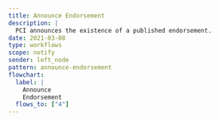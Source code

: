 ```yaml
---
title: Announce Endorsement
description: |
  PCI announces the existence of a published endorsement.
date: 2021-03-08
type: workflows
scope: notify
sender: left_node
pattern: announce-endorsement
flowchart:
  label: |
    Announce
    Endorsement
  flows_to: ["4"]
---
```


